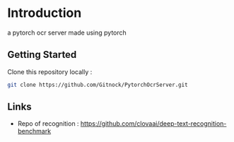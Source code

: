 # Introduction

a pytorch ocr server made using pytorch

## Getting Started

Clone this repository locally :

``` bash
git clone https://github.com/Gitnock/PytorchOcrServer.git
```
## Links
- Repo of recognition : https://github.com/clovaai/deep-text-recognition-benchmark

